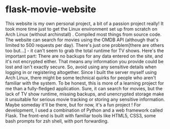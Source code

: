 # flask-movie-website
This website is my own personal project, a bit of a passion project really! It took more time just to get the Linux environment set up from scratch on Arch Linux (without archinstall) . Compiled most things from source code. The website can search for movies using the OMDB API (although that's limited to 500 requests per day). There's just one problem[there are others too but...] - it can't seem to grab the total runtime for TV shows. Here's the important part: There are no backups for any data entered on the site, and it's not encrypted either. That means any information you provide could be lost and isn't exactly secure. So, avoid using any sensitive details when logging in or registering altogether. Since I built the server myself using Arch Linux, there might be some technical quirks for people who aren't familiar with the system. To be honest, this is more of a learning project for me than a fully-fledged application. Sure, it can search for movies, but the lack of TV show runtime, missing backups, and unencrypted storage make it unsuitable for serious movie tracking or storing any sensitive information. Maybe someday it'll be there, but for now, it's a fun project ! For development, I used a combination of Python and a web framework called Flask. The front-end is built with familiar tools like HTML5, CSS3, some bash prompts for zsh shell, with port forwarding.



